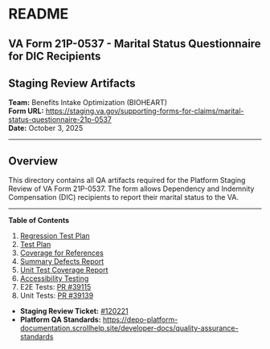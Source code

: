 # README
## VA Form 21P-0537 - Marital Status Questionnaire for DIC Recipients
## Staging Review Artifacts
**Team:** Benefits Intake Optimization (BIOHEART)  
**Form URL:** https://staging.va.gov/supporting-forms-for-claims/marital-status-questionnaire-21p-0537  
**Date:** October 3, 2025

---

## Overview

This directory contains all QA artifacts required for the Platform Staging Review of VA Form 21P-0537. The form allows Dependency and Indemnity Compensation (DIC) recipients to report their marital status to the VA.

---


**Table of Contents**

1. [Regression Test Plan](./regression-test-plan.md)
2. [Test Plan](./test-plan.md)
3. [Coverage for References](./coverage-for-references.md)
4. [Summary Defects Report](./summary-defects-report.md)
5. [Unit Test Coverage Report](./unit-test-coverage.md)
6. [Accessibility Testing](./accessibility-testing.md)
7. E2E Tests: [PR #39115](https://github.com/department-of-veterans-affairs/vets-website/pull/39115)
8. Unit Tests: [PR #39139](https://github.com/department-of-veterans-affairs/vets-website/pull/39139)

- **Staging Review Ticket:** [#120221](https://github.com/department-of-veterans-affairs/va.gov-team/issues/120221)
- **Platform QA Standards:** https://depo-platform-documentation.scrollhelp.site/developer-docs/quality-assurance-standards

